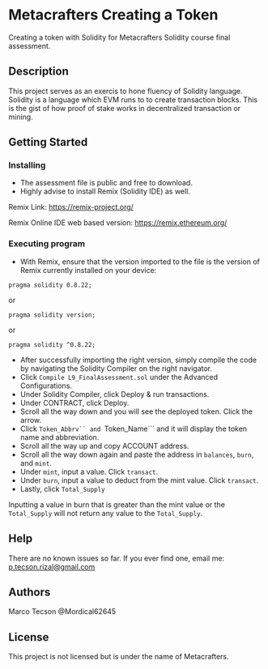 # Metacrafters Creating a Token
Creating a token with Solidity for Metacrafters Solidity course final assessment.

## Description
This project serves as an exercis to hone fluency of Solidity language.
Solidity is a language which EVM runs to to create transaction blocks.
This is the gist of how proof of stake works in decentralized transaction or mining. 

## Getting Started
### Installing
* The assessment file is public and free to download.
* Highly advise to install Remix (Solidity IDE) as well.

Remix Link: https://remix-project.org/

Remix Online IDE web based version: https://remix.ethereum.org/
### Executing program
* With Remix, ensure that the version imported to the file is the version
of Remix currently installed on your device:

``` pragma solidity 0.8.22; ```

or

``` pragma solidity version; ```

or 

``` pragma solidity ^0.8.22; ```
* After successfully importing the right version, simply compile the code
by navigating the Solidity Compiler on the right navigator.
* Click ```Compile L9_FinalAssessment.sol``` under the Advanced Configurations.
* Under Solidity Compiler, click Deploy & run transactions.
* Under CONTRACT, click Deploy.
* Scroll all the way down and you will see the deployed token. Click the arrow.
* Click ```Token_Abbrv`` and ```Token_Name``` and it will display the token name and abbreviation.
* Scroll all the way up and copy ACCOUNT address.
* Scroll all the way down again and paste the address in ```balances```, ```burn```, and ```mint```.
* Under ```mint```, input a value. Click ```transact```.
* Under ```burn```, input a value to deduct from the mint value. Click ```transact```.
* Lastly, click ```Total_Supply```

Inputting a value in burn that is greater than the mint value or the ```Total_Supply``` will not return any value to the ```Total_Supply```.

## Help
There are no known issues so far. If you ever find one, email me: p.tecson.rizal@gmail.com

## Authors
Marco Tecson
@Mordical62645

## License
This project is not licensed but is under the name of Metacrafters.
